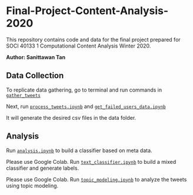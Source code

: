 # Final-Project-Content-Analysis-2020
This repository contains code and data for the final project prepared for SOCI 40133 1 Computational Content Analysis Winter 2020.

**Author: Sanittawan Tan**

## Data Collection
To replicate data gathering, go to terminal and run commands in [`gather_tweets`](https://github.com/sanittawan/Final-Project-Content-Analysis-2020/blob/master/data-collection-code/gather_tweets)

Next, run [`process_tweets.ipynb`](https://github.com/sanittawan/Final-Project-Content-Analysis-2020/blob/master/data-collection-code/process_tweets.ipynb) and [`get_failed_users_data.ipynb`](https://github.com/sanittawan/Final-Project-Content-Analysis-2020/blob/master/data-collection-code/get_failed_users_data.ipynb)

It will generate the desired csv files in the data folder.

## Analysis

Run [`analysis.ipynb`](https://github.com/sanittawan/Final-Project-Content-Analysis-2020/blob/master/analysis-code/analysis.ipynb) to build a classifier based on meta data.

Please use Google Colab. Run [`text_classifier.ipynb`](https://github.com/sanittawan/Final-Project-Content-Analysis-2020/blob/master/analysis-code/text_classifier.ipynb) to build a mixed classifier and generate labels.

Please use Google Colab. Run [`topic_modeling.ipynb`](https://github.com/sanittawan/Final-Project-Content-Analysis-2020/blob/master/analysis-code/topic_modeling.ipynb) to analyze the tweets using topic modeling.
